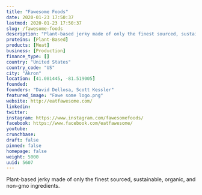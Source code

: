 ```yaml
---
title: "Fawesome Foods"
date: 2020-01-23 17:50:37
lastmod: 2020-01-23 17:50:37
slug: /fawesome-foods
description: "Plant-based jerky made of only the finest sourced, sustainable, organic, and non-gmo ingredients."
proteins: [Plant-Based]
products: [Meat]
business: [Production]
finance_type: []
country: "United States"
country_code: "US"
city: "Akron"
location: [41.081445, -81.519005]
founded: 
founders: "David Dellosa, Scott Kessler"
featured_image: "Fawe some logo.png"
website: http://eatfawesome.com/
linkedin: 
twitter: 
instagram: https://www.instagram.com/fawesomefoods/
facebook: https://www.facebook.com/eatfawesome/
youtube: 
crunchbase: 
draft: false
pinned: false
homepage: false
weight: 5000
uuid: 5607
---
```

Plant-based jerky made of only the finest sourced, sustainable, organic, and non-gmo ingredients.

